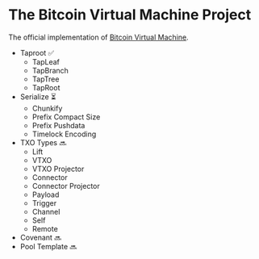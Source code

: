 # The Bitcoin Virtual Machine Project
The official implementation of  [Bitcoin Virtual Machine](https://brqgoo.medium.com/introducing-brollups-18ec4081f6e7). 

- Taproot ✅
    - TapLeaf 
    - TapBranch
    - TapTree
    - TapRoot
- Serialize ⏳
    - Chunkify
    - Prefix Compact Size
    - Prefix Pushdata
    - Timelock Encoding
- TXO Types 🔜
    - Lift 
    - VTXO 
    - VTXO Projector 
    - Connector 
    - Connector Projector 
    - Payload
    - Trigger 
    - Channel 
    - Self 
    - Remote 
- Covenant 🔜
- Pool Template 🔜